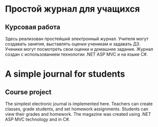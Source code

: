 # Простой журнал для учащихся

## Курсовая работа

Здесь реализован простейший электронный журнал. Учителя могут создавать занятия, выставлять оценки ученикам и задавать ДЗ. Ученики могут посмотреть свои оценки и домашнее задание.
Журнал создан с использованием технологии .NET ASP MVC и на языке C#.

# A simple journal for students
## Course project

The simplest electronic journal is implemented here. Teachers can create classes, grade students, and set homework assignments. Students can view their grades and homework. The magazine was created using .NET ASP MVC technology and in C#.
